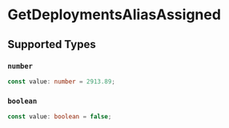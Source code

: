 # GetDeploymentsAliasAssigned


## Supported Types

### `number`

```typescript
const value: number = 2913.89;
```

### `boolean`

```typescript
const value: boolean = false;
```

